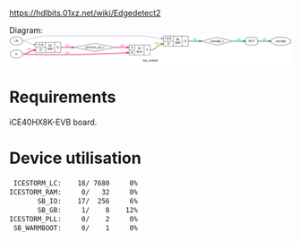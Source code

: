 https://hdlbits.01xz.net/wiki/Edgedetect2

Diagram:\
![](diagram.svg)

# Requirements

iCE40HX8K-EVB board.

# Device utilisation

```
 ICESTORM_LC:    18/ 7680     0%
ICESTORM_RAM:     0/   32     0%
       SB_IO:    17/  256     6%
       SB_GB:     1/    8    12%
ICESTORM_PLL:     0/    2     0%
 SB_WARMBOOT:     0/    1     0%
```